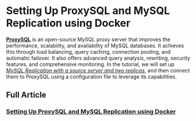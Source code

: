 # Setting Up ProxySQL and MySQL Replication using Docker

**[ProxySQL](https://proxysql.com/)** is an open-source MySQL proxy server that improves the performance, scalability, and availability of MySQL databases. It achieves this through load balancing, query caching, connection pooling, and automatic failover. It also offers advanced query analysis, rewriting, security features, and comprehensive monitoring. In the tutorial, we will set up *[MySQL Replication with a source server and two replicas](https://medium.com/@wagnerjfr/setting-up-mysql-replication-s-r1-and-s-r2-with-docker-mysql-images-80fdc06ed07f?sk=ef5d764e6f161a8e3b045ac3ba77a3ac)*, and then connect them to ProxySQL using a configuration file to leverage its capabilities.

## Full Article
### [Setting Up ProxySQL and MySQL Replication using Docker](https://medium.com/@wagnerjfr/setting-up-proxysql-and-mysql-replication-using-docker-35afe395b4e7)
